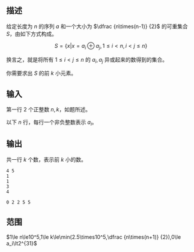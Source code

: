 ## 描述
给定长度为 $n$ 的序列 $a$ 和一个大小为 $\dfrac {n\times(n-1)} {2}$ 的可重集合 $S$，由如下方式构成。

$$S=\{x|x=a_i\oplus a_j,1\le i\lt n,i\lt j\le n\}$$

换言之，就是将所有 $1\le i\lt j\le n$ 的 $a_i,a_j$ 异或起来的数得到的集合。

你需要求出 $S$ 的前 $k$ 小元素。

## 输入

第一行 $2$ 个正整数 $n,k$，如题所述。

以下 $n$ 行，每行一个非负整数表示 $a_i$。

## 输出

共一行 $k$ 个数，表示前 $k$ 小的数。

```input1
4 5
1
1
3
4
```

```output1
0 2 2 5 5
```

## 范围

$1\le n\le10^5,1\le k\le\min(2.5\times10^5,\dfrac {n\times(n+1)} {2}),0\le a_i\lt2^{31}$